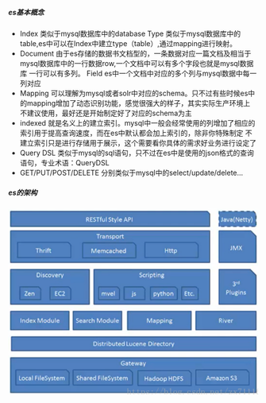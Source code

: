##### es基本概念
+ Index
类似于mysql数据库中的database
Type
类似于mysql数据库中的table,es中可以在Index中建立type（table）,通过mapping进行映射。
+ Document
由于es存储的数据书文档型的，一条数据对应一篇文档及相当于mysql数据库中的一行数据row,一个文档中可以有多个字段也就是mysql数据库
一行可以有多列。     Field      es中一个文档中对应的多个列与mysql数据中每一列对应
+ Mapping
可以理解为mysql或者solr中对应的schema。只不过有些时候es中的mapping增加了动态识别功能，感觉很强大的样子，其实实际生产环境上
不建议使用，最好还是开始制定好了对应的schema为主
+ indexed
就是名义上的建立索引。mysql中一般会经常使用的列增加了相应的索引用于提高查询速度，而在es中默认都会加上索引的，除非你特殊制定
不建立索引只是进行存储用于展示，这个需要看你具体的需求好业务进行设定了
+ Query DSL
类似于mysql的sql语句，只不过在es中是使用的json格式的查询语句，专业术语：QueryDSL
+ GET/PUT/POST/DELETE
分别类似于mysql中的select/update/delete...

##### es的架构
![基本架构](../images/es架构图.png)
